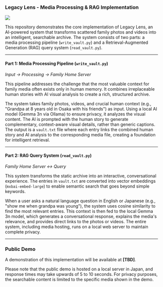 ### Legacy Lens - Media Processing & RAG Implementation

![](https://i.imgur.com/Iay4pW3.png)

This repository demonstrates the core implementation of Legacy Lens, an AI-powered system that transforms scattered family photos and videos into an intelligent, searchable archive. The system consists of two parts: a media processing pipeline (`write_vault.py`) and a Retrieval-Augmented Generation (RAG) query system (`read_vault.py`).

---

#### Part 1: Media Processing Pipeline (`write_vault.py`)

*Input -> Processing -> Family Home Server*

This pipeline addresses the challenge that the most valuable context for family media often exists only in human memory. It combines irreplaceable human stories with AI visual analysis to create a rich, structured archive.

The system takes family photos, videos, and crucial human context (e.g., "Grandpa at 8 years old in Osaka with his friends") as input. Using a local AI model (Gemma 3n via Ollama) to ensure privacy, it analyzes the visual content. The AI is prompted with the human story to generate complementary, context-aware visual details, rather than generic captions. The output is a `vault.txt` file where each entry links the combined human story and AI analysis to the corresponding media file, creating a foundation for intelligent retrieval.

---

#### Part 2: RAG Query System (`read_vault.py`)

*Family Home Server <-> Query*

This system transforms the static archive into an interactive, conversational experience. The entries in `vault.txt` are converted into vector embeddings (`mxbai-embed-large`) to enable semantic search that goes beyond simple keywords.

When a user asks a natural language question in English or Japanese (e.g., "show me when grandpa was young"), the system uses cosine similarity to find the most relevant entries. This context is then fed to the local Gemma 3n model, which generates a conversational response, explains the media's relevance, and provides direct links to the photos or videos. The entire system, including media hosting, runs on a local web server to maintain complete privacy.

---

### Public Demo

A demonstration of this implementation will be available at **[TBD]**.

Please note that the public demo is hosted on a local server in Japan, and response times may take upwards of 5 to 10 seconds. For privacy purposes, the searchable content is limited to the specific media shown in the demo.
